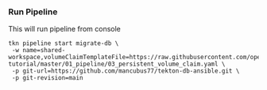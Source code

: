 ### Run Pipeline
This will run pipeline from console 
```
tkn pipeline start migrate-db \
 -w name=shared-workspace,volumeClaimTemplateFile=https://raw.githubusercontent.com/openshift/pipelines-tutorial/master/01_pipeline/03_persistent_volume_claim.yaml \
 -p git-url=https://github.com/mancubus77/tekton-db-ansible.git \
 -p git-revision=main
```

